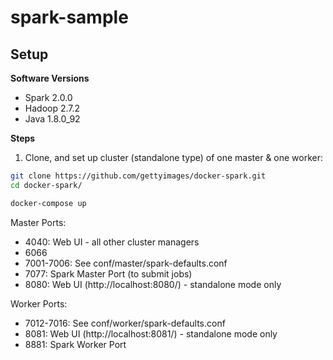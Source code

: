 # spark-sample

## Setup

**Software Versions**

* Spark 2.0.0
* Hadoop 2.7.2
* Java 1.8.0_92

**Steps**

1. Clone, and set up cluster (standalone type) of one master & one worker:

```bash
git clone https://github.com/gettyimages/docker-spark.git
cd docker-spark/

docker-compose up
```

Master Ports:

* 4040: Web UI - all other cluster managers
* 6066
* 7001-7006: See conf/master/spark-defaults.conf
* 7077: Spark Master Port (to submit jobs)
* 8080: Web UI (http://localhost:8080/) - standalone mode only

Worker Ports:

* 7012-7016: See conf/worker/spark-defaults.conf
* 8081: Web UI (http://localhost:8081/) - standalone mode only
* 8881: Spark Worker Port



